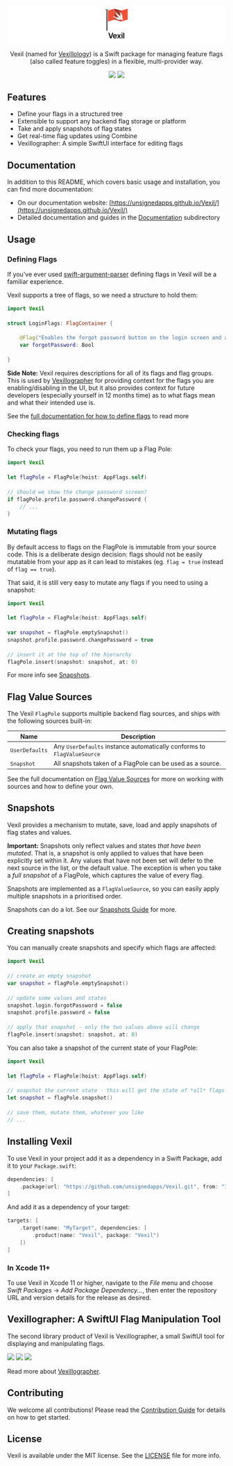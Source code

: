 ![Vexil][vexil-logo]

<p align="center">Vexil (named for <a href="https://en.wikipedia.org/wiki/Vexillology">Vexillology</a>) is a Swift package for managing feature flags <br />(also called feature toggles) in a flexible, multi-provider way.</p>

<p align="center">
	<img src="https://github.com/unsignedapps/Vexil/workflows/Tests/badge.svg">
	<a href="https://sonarcloud.io/dashboard?id=unsignedapps_Vexil"><img src="https://sonarcloud.io/api/project_badges/measure?project=unsignedapps_Vexil&metric=alert_status"></a>
</p>

## Features

* Define your flags in a structured tree
* Extensible to support any backend flag storage or platform
* Take and apply snapshots of flag states
* Get real-time flag updates using Combine
* Vexillographer: A simple SwiftUI interface for editing flags

## Documentation

In addition to this README, which covers basic usage and installation, you can find more documentation:

- On our documentation website: [https://unsignedapps.github.io/Vexil/](https://unsignedapps.github.io/Vexil/)
- Detailed documentation and guides in the [Documentation](Documentation) subdirectory

## Usage

### Defining Flags

If you've ever used [swift-argument-parser][swift-argument-parser] defining flags in Vexil will be a familiar experience.

Vexil supports a tree of flags, so we need a structure to hold them:

```swift
import Vexil

struct LoginFlags: FlagContainer {

    @Flag("Enables the forgot password button on the login screen and associated flows")
    var forgotPassword: Bool

}
```

**Side Note:** Vexil requires descriptions for all of its flags and flag groups. This is used by [Vexillographer](#vexillographer-a-swiftui-flag-manipulation-tool) for providing context for the flags you are enabling/disabling in the UI, but it also provides context for future developers (especially yourself in 12 months time) as to what flags mean and what their intended use is.

See the [full documentation for how to define flags][defining-flags] to read more

### Checking flags

To check your flags, you need to run them up a Flag Pole:

```swift
import Vexil

let flagPole = FlagPole(hoist: AppFlags.self)

// should we show the change password screen?
if flagPole.profile.password.changePassword {
    // ...
}
```

### Mutating flags

By default access to flags on the FlagPole is immutable from your source code. This is a deliberate design decision: flags should not be easily mutatable from your app as it can lead to mistakes (eg. `flag = true` instead of `flag == true`).

That said, it is still very easy to mutate any flags if you need to using a snapshot:

```swift
import Vexil

let flagPole = FlagPole(hoist: AppFlags.self)

var snapshot = flagPole.emptySnapshot()
snapshot.profile.password.changePassword = true

// insert it at the top of the hierarchy
flagPole.insert(snapshot: snapshot, at: 0)
```

For more info see [Snapshots](#snapshots).

## Flag Value Sources

The Vexil `FlagPole` supports multiple backend flag sources, and ships with the following sources built-in:

| Name | Description |
|------|-------------|
| `UserDefaults` | Any `UserDefaults` instance automatically conforms to `FlagValueSource` |
| `Snapshot` | All snapshots taken of a FlagPole can be used as a source. |

See the full documentation on [Flag Value Sources][flag-value-sources] for more on working with sources and how to define your own.


## Snapshots

Vexil provides a mechanism to mutate, save, load and apply snapshots of flag states and values.

**Important:** Snapshots only reflect values and states _that have been mutated_. That is, a snapshot is only applied to values that have been explicitly set within it. Any values that have not been set will defer to the next source in the list, or the default value. The exception is when you take a _full snapshot_ of a FlagPole, which captures the value of every flag.

Snapshots are implemented as a `FlagValueSource`, so you can easily apply multiple snapshots in a prioritised order.

Snapshots can do a lot. See our [Snapshots Guide][snapshots] for more.

## Creating snapshots

You can manually create snapshots and specify which flags are affected:

```swift
import Vexil

// create an empty snapshot
var snapshot = flagPole.emptySnapshot()

// update some values and states
snapshot.login.forgotPassword = false
snapshot.profile.password = false

// apply that snapshot - only the two values above will change
flagPole.insert(snapshot: snapshot, at: 0)
```

You can also take a snapshot of the current state of your FlagPole:

```swift
import Vexil

let flagPole = FlagPole(hoist: AppFlags.self)

// snapshot the current state - this will get the state of *all* flags
let snapshot = flagPole.snapshot()

// save them, mutate them, whatever you like
// ...
```

## Installing Vexil

To use Vexil in your project add it as a dependency in a Swift Package, add it to your `Package.swift`:

```swift
dependencies: [
    .package(url: "https://github.com/unsignedapps/Vexil.git", from: "1.0.0")
]
```

And add it as a dependency of your target:

```swift
targets: [
    .target(name: "MyTarget", dependencies: [
        .product(name: "Vexil", package: "Vexil")
    ])
]
```

### In Xcode 11+

To use Vexil in Xcode 11 or higher, navigate to the _File_ menu and choose _Swift Packages_ -> _Add Package Dependency..._, then enter the repository URL and version details for the release as desired.

## Vexillographer: A SwiftUI Flag Manipulation Tool

The second library product of Vexil is Vexillographer, a small SwiftUI tool for displaying and manipulating flags.

<div>
    <img src="https://github.com/unsignedapps/Vexil/raw/main/Documentation/Images/Vexillographer-1.png" />
    <img src="https://github.com/unsignedapps/Vexil/raw/main/Documentation/Images/Vexillographer-2.png" />
    <img src="https://github.com/unsignedapps/Vexil/raw/main/Documentation/Images/Vexillographer-3.png" />
</div>

Read more about [Vexillographer][vexillographer].

## Contributing

We welcome all contributions! Please read the [Contribution Guide](CONTRIBUTING.md) for details on how to get started.

## License

Vexil is available under the MIT license. See the [LICENSE](LICENSE) file for more info.

[vexil-logo]: .github/vexil.png
[swift-argument-parser]: https://github.com/apple/swift-argument-parser
[vexil-cli]: https://github.com/unsignedapps/Vexil-cli

[defining-flags]: Documentation/Defining-Flags.md
[flag-value-sources]: Documentation/Sources.md
[snapshots]: Documentation/Snapshots.md
[vexillographer]: Documentation/Vexillographer.md